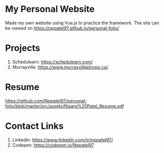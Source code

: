 # My Personal Website

Made my own website using Vue.js to practice the framework.
The site can be viewed on https://nppatel97.github.io/personal-folio/

# Projects

1. Schedulearn: https://schedulearn.com/
2. Murrayville: https://www.murrayvillephysio.ca/

# Resume

https://github.com/Nppatel97/personal-folio/blob/master/src/assets/Nisarg%20Patel_Resume.pdf

# Contact Links

1. Linkedin: https://www.linkedin.com/in/nppatel97/
2. Codepen: https://codepen.io/Nppatel97
